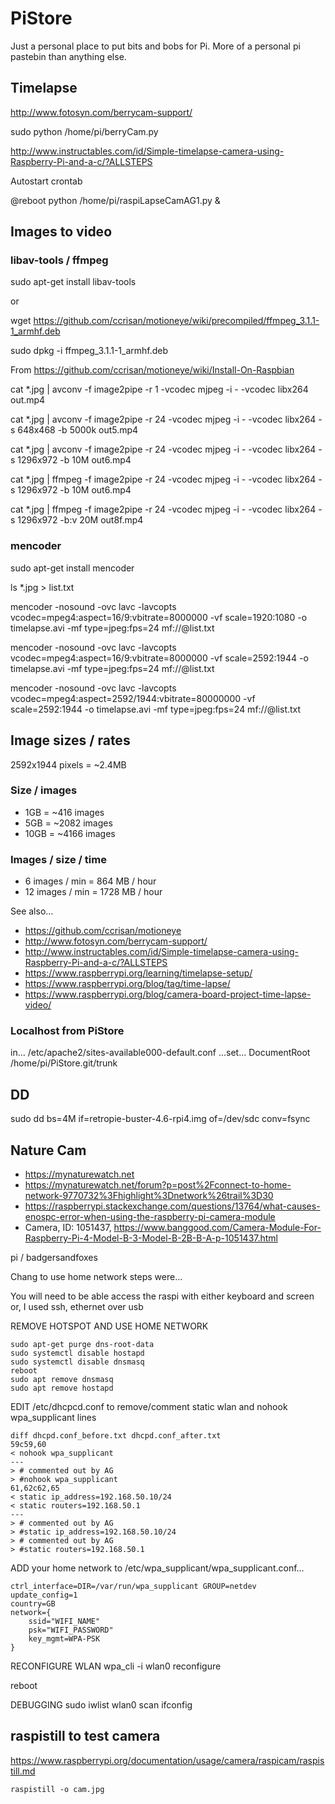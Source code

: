 # PiStore
Just a personal place to put bits and bobs for Pi. More of a personal pi pastebin than anything else.



## Timelapse
http://www.fotosyn.com/berrycam-support/

sudo python /home/pi/berryCam.py

http://www.instructables.com/id/Simple-timelapse-camera-using-Raspberry-Pi-and-a-c/?ALLSTEPS

Autostart crontab

@reboot python /home/pi/raspiLapseCamAG1.py & 

## Images to video

### libav-tools / ffmpeg 

sudo apt-get install libav-tools

or

wget https://github.com/ccrisan/motioneye/wiki/precompiled/ffmpeg_3.1.1-1_armhf.deb

sudo dpkg -i ffmpeg_3.1.1-1_armhf.deb

From https://github.com/ccrisan/motioneye/wiki/Install-On-Raspbian

cat *.jpg | avconv -f image2pipe -r 1 -vcodec mjpeg -i - -vcodec libx264 out.mp4

cat *.jpg | avconv -f image2pipe -r 24 -vcodec mjpeg -i - -vcodec libx264 -s 648x468 -b 5000k out5.mp4

cat *.jpg | avconv -f image2pipe -r 24 -vcodec mjpeg -i - -vcodec libx264 -s 1296x972 -b 10M out6.mp4

cat *.jpg | ffmpeg -f image2pipe -r 24 -vcodec mjpeg -i - -vcodec libx264 -s 1296x972 -b 10M out6.mp4

cat *.jpg | ffmpeg -f image2pipe -r 24 -vcodec mjpeg -i - -vcodec libx264 -s 1296x972 -b:v 20M out8f.mp4

### mencoder

sudo apt-get install mencoder

ls *.jpg > list.txt

mencoder -nosound -ovc lavc -lavcopts vcodec=mpeg4:aspect=16/9:vbitrate=8000000 -vf scale=1920:1080 -o timelapse.avi -mf type=jpeg:fps=24 mf://@list.txt

mencoder -nosound -ovc lavc -lavcopts vcodec=mpeg4:aspect=16/9:vbitrate=8000000 -vf scale=2592:1944 -o timelapse.avi -mf type=jpeg:fps=24 mf://@list.txt

mencoder -nosound -ovc lavc -lavcopts vcodec=mpeg4:aspect=2592/1944:vbitrate=80000000 -vf scale=2592:1944 -o timelapse.avi -mf type=jpeg:fps=24 mf://@list.txt


## Image sizes / rates
2592x1944 pixels = ~2.4MB
### Size / images
* 1GB = ~416 images
* 5GB = ~2082 images
* 10GB = ~4166 images
### Images / size / time
* 6 images / min = 864 MB / hour
* 12 images / min = 1728 MB / hour

See also...
* https://github.com/ccrisan/motioneye
* http://www.fotosyn.com/berrycam-support/
* http://www.instructables.com/id/Simple-timelapse-camera-using-Raspberry-Pi-and-a-c/?ALLSTEPS
* https://www.raspberrypi.org/learning/timelapse-setup/
* https://www.raspberrypi.org/blog/tag/time-lapse/
* https://www.raspberrypi.org/blog/camera-board-project-time-lapse-video/


### Localhost from PiStore
in...
/etc/apache2/sites-available000-default.conf
...set...
DocumentRoot /home/pi/PiStore.git/trunk

## DD

sudo dd bs=4M if=retropie-buster-4.6-rpi4.img of=/dev/sdc conv=fsync

## Nature Cam

* https://mynaturewatch.net
* https://mynaturewatch.net/forum?p=post%2Fconnect-to-home-network-9770732%3Fhighlight%3Dnetwork%26trail%3D30
* https://raspberrypi.stackexchange.com/questions/13764/what-causes-enospc-error-when-using-the-raspberry-pi-camera-module
* Camera, ID: 1051437, https://www.banggood.com/Camera-Module-For-Raspberry-Pi-4-Model-B-3-Model-B-2B-B-A-p-1051437.html

pi / badgersandfoxes

Chang to use home network steps were...

You will need to be able access the raspi with either keyboard and screen or, I used ssh, ethernet over usb

REMOVE HOTSPOT AND USE HOME NETWORK

```
sudo apt-get purge dns-root-data
sudo systemctl disable hostapd
sudo systemctl disable dnsmasq
reboot
sudo apt remove dnsmasq
sudo apt remove hostapd
```

EDIT /etc/dhcpcd.conf to remove/comment static wlan and nohook wpa_supplicant lines

```
diff dhcpd.conf_before.txt dhcpd.conf_after.txt 
59c59,60
< nohook wpa_supplicant
---
> # commented out by AG
> #nohook wpa_supplicant
61,62c62,65
< static ip_address=192.168.50.10/24
< static routers=192.168.50.1
---
> # commented out by AG
> #static ip_address=192.168.50.10/24
> # commented out by AG
> #static routers=192.168.50.1
```

ADD your home network to /etc/wpa_supplicant/wpa_supplicant.conf...

```
ctrl_interface=DIR=/var/run/wpa_supplicant GROUP=netdev
update_config=1
country=GB
network={
    ssid="WIFI_NAME"
    psk="WIFI_PASSWORD"
    key_mgmt=WPA-PSK
}
```

RECONFIGURE WLAN
wpa_cli -i wlan0 reconfigure

reboot

DEBUGGING
sudo iwlist wlan0 scan 
ifconfig 

## raspistill to test camera

https://www.raspberrypi.org/documentation/usage/camera/raspicam/raspistill.md

```raspistill -o cam.jpg```


